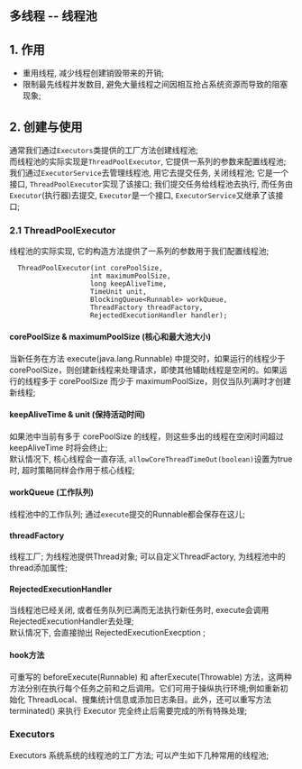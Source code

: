 多线程 -- 线程池
------

## 1. 作用
- 重用线程, 减少线程创建销毁带来的开销;
- 限制最先线程并发数目, 避免大量线程之间因相互抢占系统资源而导致的阻塞现象;

## 2. 创建与使用
通常我们通过`Executors`类提供的工厂方法创建线程池;   
而线程池的实际实现是`ThreadPoolExecutor`, 它提供一系列的参数来配置线程池;    
我们通过`ExecutorService`去管理线程池, 用它去提交任务, 关闭线程池; 它是一个接口, `ThreadPoolExecutor`实现了该接口;
我们提交任务给线程池去执行, 而任务由`Executor`(执行器)去提交, `Executor`是一个接口, `ExecutorService`又继承了该接口;

### 2.1 ThreadPoolExecutor
线程池的实际实现, 它的构造方法提供了一系列的参数用于我们配置线程池;

      ThreadPoolExecutor(int corePoolSize,
                        int maximumPoolSize,
                        long keepAliveTime,
                        TimeUnit unit,
                        BlockingQueue<Runnable> workQueue,
                        ThreadFactory threadFactory,
                        RejectedExecutionHandler handler);

#### corePoolSize & maximumPoolSize (核心和最大池大小)
当新任务在方法 execute(java.lang.Runnable) 中提交时，如果运行的线程少于 corePoolSize，则创建新线程来处理请求，即使其他辅助线程是空闲的。如果运行的线程多于 corePoolSize 而少于 maximumPoolSize，则仅当队列满时才创建新线程;

#### keepAliveTime & unit (保持活动时间)
如果池中当前有多于 corePoolSize 的线程，则这些多出的线程在空闲时间超过 keepAliveTime 时将会终止;      
默认情况下, 核心线程会一直存活, `allowCoreThreadTimeOut(boolean)`设置为true时, 超时策略同样会作用于核心线程;

#### workQueue (工作队列)
线程池中的工作队列; 通过`execute`提交的Runnable都会保存在这儿;

#### threadFactory
线程工厂; 为线程池提供Thread对象; 可以自定义ThreadFactory, 为线程池中的thread添加属性;

#### RejectedExecutionHandler
当线程池已经关闭, 或者任务队列已满而无法执行新任务时, execute会调用RejectedExecutionHandler去处理;    
默认情况下, 会直接抛出 RejectedExecutionExecption ;

#### hook方法
可重写的 beforeExecute(Runnable) 和 afterExecute(Throwable) 方法，这两种方法分别在执行每个任务之前和之后调用。它们可用于操纵执行环境;例如重新初始化 ThreadLocal、搜集统计信息或添加日志条目。此外，还可以重写方法 terminated() 来执行 Executor 完全终止后需要完成的所有特殊处理;

### Executors
Executors 系统系统的线程池的工厂方法; 可以产生如下几种常用的线程池;
